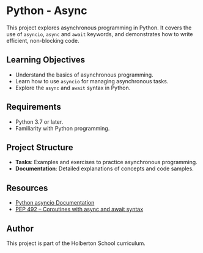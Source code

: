 # Python - Async

This project explores asynchronous programming in Python. It covers the use of `asyncio`, `async` and `await` keywords, and demonstrates how to write efficient, non-blocking code.

## Learning Objectives

- Understand the basics of asynchronous programming.
- Learn how to use `asyncio` for managing asynchronous tasks.
- Explore the `async` and `await` syntax in Python.

## Requirements

- Python 3.7 or later.
- Familiarity with Python programming.

## Project Structure

- **Tasks**: Examples and exercises to practice asynchronous programming.
- **Documentation**: Detailed explanations of concepts and code samples.

## Resources

- [Python asyncio Documentation](https://docs.python.org/3/library/asyncio.html)
- [PEP 492 – Coroutines with async and await syntax](https://peps.python.org/pep-0492/)

## Author

This project is part of the Holberton School curriculum.
